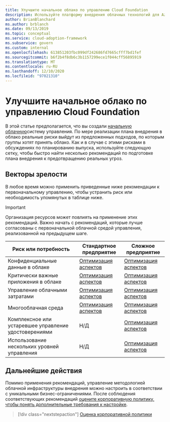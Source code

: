```yaml
---
title: Улучшите начальное облако по управлению Cloud Foundation
description: Используйте платформу внедрения облачных технологий для Azure, чтобы узнать, как постепенно усовершенствовать начальную облачную инфраструктуру управления.
author: BrianBlanchard
ms.author: brblanch
ms.date: 09/13/2019
ms.topic: conceptual
ms.service: cloud-adoption-framework
ms.subservice: govern
ms.custom: internal
ms.openlocfilehash: 613851203fbc099df242686fd7665cfff7bd1fef
ms.sourcegitcommit: b6f2b4f8db6c3b1157299ece1f044cff56895919
ms.translationtype: MT
ms.contentlocale: ru-RU
ms.lasthandoff: 12/10/2020
ms.locfileid: "97021310"
---
```

# <a name="improve-your-initial-cloud-governance-foundation"></a>Улучшите начальное облако по управлению Cloud Foundation

В этой статье предполагается, что вы создали [начальную облачную](./initial-foundation.md)систему управления. По мере реализации плана внедрения в облако реальные риски выйдут из предложенных подходов, по которым группы хотят принять облако. Как и в случае с этими рисками в обсуждениях по планированию выпуска, используйте следующую сетку, чтобы быстро найти несколько рекомендаций по подготовке плана внедрения к предотвращению реальных угроз.

## <a name="maturity-vectors"></a>Векторы зрелости

В любое время можно применить приведенные ниже рекомендации к первоначальному управлению, чтобы устранить риск или необходимость упомянутых в таблице ниже.

> [!IMPORTANT]
> Организация ресурсов может повлиять на применение этих рекомендаций. Важно начать с рекомендаций, которые лучше согласованы с первоначальной облачной средой управления, реализованной на предыдущем шаге.

| Риск или потребность | Стандартное предприятие | Сложное предприятие |
|---|---|---|
| Конфиденциальные данные в облаке | [Оптимизация аспектов](./guides/standard/security-baseline-improvement.md) | [Оптимизация аспектов](./guides/complex/security-baseline-improvement.md) |
| Критически важные приложения в облаке | [Оптимизация аспектов](./guides/standard/resource-consistency-improvement.md) | [Оптимизация аспектов](./guides/complex/resource-consistency-improvement.md) |
| Управление облачными затратами | [Оптимизация аспектов](./guides/standard/cost-management-improvement.md) | [Оптимизация аспектов](./guides/complex/cost-management-improvement.md) |
| Многооблачная среда | [Оптимизация аспектов](./guides/standard/multicloud-improvement.md) | [Оптимизация аспектов](./guides/complex/multicloud-improvement.md) |
| Комплексное или устаревшее управление удостоверениями | Н/Д | [Оптимизация аспектов](./guides/complex/identity-baseline-improvement.md) |
| Использование нескольких уровней управления | Н/Д | [Оптимизация аспектов](./guides/complex/multiple-layers-of-governance.md) |

## <a name="next-steps"></a>Дальнейшие действия

Помимо применения рекомендаций, управление методологией облачной инфраструктуры внедрения можно настроить в соответствии с уникальными бизнес-ограничениями. После соблюдения соответствующих рекомендаций [оцените корпоративную политику, чтобы понять дополнительные требования к настройке](./corporate-policy.md).

> [!div class="nextstepaction"]
> [Оценка корпоративной политики](./corporate-policy.md)
